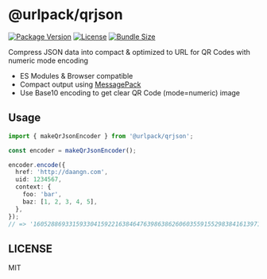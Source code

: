 # @urlpack/qrjson

[![Package Version](https://img.shields.io/npm/v/@urlpack/qrjson)](https://npm.im/@urlpack/qrjson)
[![License](https://img.shields.io/npm/l/@urlpack/qrjson)](#License)
[![Bundle Size](https://img.shields.io/bundlephobia/minzip/@urlpack/qrjson)](https://bundlephobia.com/package/@urlpack/qrjson)

Compress JSON data into compact & optimized to URL for QR Codes with numeric mode encoding

- ES Modules & Browser compatible
- Compact output using [MessagePack](https://msgpack.org/)
- Use Base10 encoding to get clear QR Code (mode=numeric) image

## Usage

```ts
import { makeQrJsonEncoder } from '@urlpack/qrjson';

const encoder = makeQrJsonEncoder();

encoder.encode({
  href: 'http://daangn.com',
  uid: 1234567,
  context: {
    foo: 'bar',
    baz: [1, 2, 3, 4, 5],
  },
});
// => '1605288693315933041592216384647639863862606035591552983841613971370651694842366403819686780144511394090067728031488880352135548504776147881624581'
```

## LICENSE

MIT
